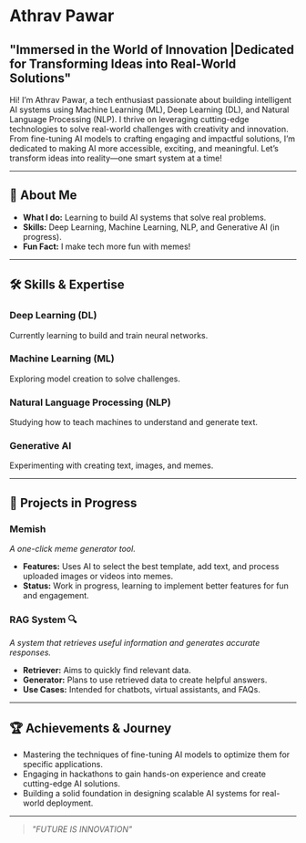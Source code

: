 <html lang="en">
<head>
    <meta charset="UTF-8">
    <meta name="viewport" content="width=device-width, initial-scale=1.0">
</head>
<body>
    <h1>Athrav Pawar</h1>
    <h2>"Immersed in the World of Innovation |Dedicated for Transforming Ideas into Real-World Solutions"</h2>
    <p>
        Hi! I’m Athrav Pawar, a tech enthusiast passionate about building intelligent AI systems using Machine Learning (ML), Deep Learning (DL), and Natural Language Processing (NLP). I thrive on leveraging cutting-edge technologies to solve real-world challenges with creativity and innovation. From fine-tuning AI models to crafting engaging and impactful solutions, I’m dedicated to making AI more accessible, exciting, and meaningful.
        Let’s transform ideas into reality—one smart system at a time!
    </p>
    <hr>
    <h2>🚀 About Me </h2>
    <ul>
        <li><strong>What I do:</strong> Learning to build AI systems that solve real problems.</li>
        <li><strong>Skills:</strong> Deep Learning, Machine Learning, NLP, and Generative AI (in progress).</li>
        <li><strong>Fun Fact:</strong> I make tech more fun with memes!</li>
    </ul>
    <hr>
    <h2>🛠️ Skills & Expertise</h2>
    <h3>Deep Learning (DL)</h3>
    <p>Currently learning to build and train neural networks.</p>
    <h3>Machine Learning (ML)</h3>
    <p>Exploring model creation to solve challenges.</p>
    <h3>Natural Language Processing (NLP)</h3>
    <p>Studying how to teach machines to understand and generate text.</p>
    <h3>Generative AI</h3>
    <p>Experimenting with creating text, images, and memes.</p>
    <hr>
    <h2>🌟 Projects in Progress</h2>
    <h3>Memish</h3>
    <p><em>A one-click meme generator tool.</em></p>
    <ul>
        <li><strong>Features:</strong> Uses AI to select the best template, add text, and process uploaded images or videos into memes.</li>
        <li><strong>Status:</strong> Work in progress, learning to implement better features for fun and engagement.</li>
    </ul>
    <h3>RAG System 🔍</h3>
    <p><em>A system that retrieves useful information and generates accurate responses.</em></p>
    <ul>
        <li><strong>Retriever:</strong> Aims to quickly find relevant data.</li>
        <li><strong>Generator:</strong> Plans to use retrieved data to create helpful answers.</li>
        <li><strong>Use Cases:</strong> Intended for chatbots, virtual assistants, and FAQs.</li>
    </ul>
    <hr>
    <h2>🏆 Achievements & Journey</h2>
    <ul>
        <li>Mastering the techniques of fine-tuning AI models to optimize them for specific applications.</li>
        <li>Engaging in hackathons to gain hands-on experience and create cutting-edge AI solutions.</li>
        <li>Building a solid foundation in designing scalable AI systems for real-world deployment.</li>
    </ul>
    <hr>
    <blockquote>
        <p><em>"FUTURE IS INNOVATION"</em></p>
    </blockquote>
</body>
</html>
